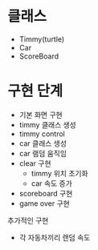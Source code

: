 # 클래스
- Timmy(turtle)
- Car
- ScoreBoard

# 구현 단계
- 기본 화면 구현
- timmy 클래스 생성
- timmy control
- car 클래스 생성
- car 램덤 움직임
- clear 구현
  - timmy 위치 초기화
  - car 속도 증가
- scoreboard 구현
- game over 구현

추가적인 구현

- 각 자동차끼리 랜덤 속도
